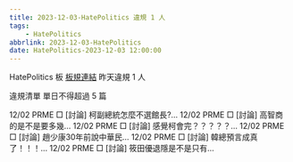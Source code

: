 ```yaml
---
title: 2023-12-03-HatePolitics 違規 1 人
tags:
    - HatePolitics
abbrlink: 2023-12-03-HatePolitics
date: HatePolitics-2023-12-03 12:00:00
---
```

HatePolitics 板 [板規連結](https://www.ptt.cc/bbs/HatePolitics/M.1617115262.A.D60.html)
昨天違規 1 人
<!-- more -->

違規清單
單日不得超過 5 篇

12/02 PRME □ [討論] 柯副總統怎麼不選館長?…
12/02 PRME □ [討論] 高智商的是不是要多幾…
12/02 PRME □ [討論] 感覺柯會完？？？？？…
12/02 PRME □ [討論] 趙少康30年前說中華民…
12/02 PRME □ [討論] 韓總預言成真了！！！…
12/02 PRME □ [討論] 筱田優退隱是不是只有…